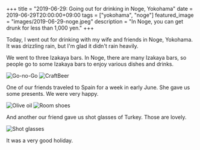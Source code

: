 +++
title =  "2019-06-29: Going out for drinking in Noge, Yokohama"
date = 2019-06-29T20:00:00+09:00
tags = ["yokohama", "noge"]
featured_image = "images/2019-06-29-noge.jpeg"
description = "In Noge, you can get drunk for less than 1,000 yen."
+++

Today, I went out for drinking with my wife and friends in Noge, Yokohama.
It was drizzling rain, but I'm glad it didn't rain heavily.

We went to three Izakaya bars.
In Noge, there are many Izakaya bars,
so people go to some Izakaya bars to enjoy various dishes and drinks.

![Go-no-Go](../images/2019-06-29-go-no-go.jpeg)
![CraftBeer](../images/2019-06-29-craft-beer.jpeg)

One of our friends traveled to Spain for a week in early June.
She gave us some presents. We were very happy.

![Olive oil](../images/2019-06-29-olive-oil.jpeg)
![Room shoes](../images/2019-06-29-room-shoes.jpeg)

And another our friend gave us shot glasses of Turkey.
Those are lovely.

![Shot glasses](../images/2019-06-29-shot-glasses.jpeg)

It was a very good holiday.
